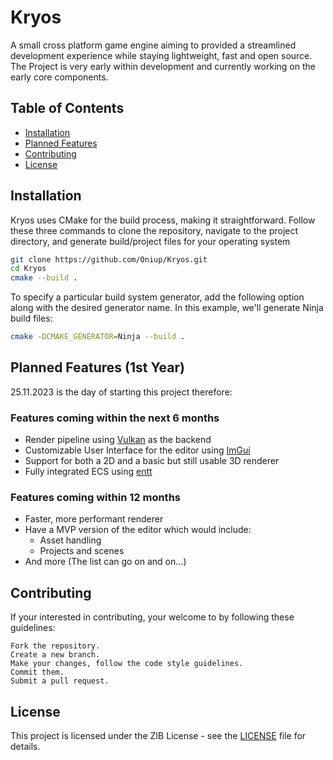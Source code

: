 # Kryos

A small cross platform game engine aiming to provided a streamlined development
experience while staying lightweight, fast and open source. The Project is very
early within development and currently working on the early core components.

## Table of Contents

- [Installation](#installation)
- [Planned Features](#features)
- [Contributing](#contributing)
- [License](#license)

## Installation

Kryos uses CMake for the build process, making it straightforward. Follow
these three commands to clone the repository, navigate to the project directory,
and generate build/project files for your operating system

```bash
git clone https://github.com/Oniup/Kryos.git
cd Kryos
cmake --build .
```

To specify a particular build system generator, add the following option along
with the desired generator name. In this example, we'll generate Ninja build
files:

```bash
cmake -DCMAKE_GENERATOR=Ninja --build .
```

## Planned Features (1st Year)

25.11.2023 is the day of starting this project therefore:

### Features coming within the next 6 months

- Render pipeline using [Vulkan]() as the backend
- Customizable User Interface for the editor using [ImGui]()
- Support for both a 2D and a basic but still usable 3D renderer
- Fully integrated ECS using [entt]()

### Features coming within 12 months

- Faster, more performant renderer
- Have a MVP version of the editor which would include:
    - Asset handling
    - Projects and scenes
- And more (The list can go on and on...)

## Contributing

If your interested in contributing, your welcome to by following these
guidelines:

    Fork the repository.
    Create a new branch.
    Make your changes, follow the code style guidelines.
    Commit them.
    Submit a pull request.

## License

This project is licensed under the ZIB License - see the [LICENSE](./LICENSE.md)
file for details.
